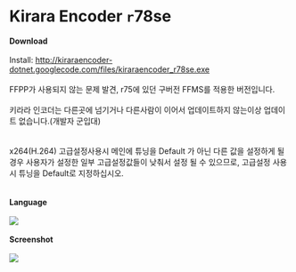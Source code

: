 <h1> <b>Kirara Encoder <code>r</code>78se</b> </h1>
<b>Download</b>
<br>
<br>
Install: <a href='http://kiraraencoder-dotnet.googlecode.com/files/kiraraencoder_r78se.exe'>http://kiraraencoder-dotnet.googlecode.com/files/kiraraencoder_r78se.exe</a>
<br>
<br>
FFPP가 사용되지 않는 문제 발견, r75에 있던 구버전 FFMS를 적용한 버전입니다.<br>
<br>
키라라 인코더는 다른곳에 넘기거나 다른사람이 이어서 업데이트하지 않는이상 업데이트 없습니다.(개발자 군입대)<br>
<br>
<br>
x264(H.264) 고급설정사용시 메인에 튜닝을 Default 가 아닌 다른 값을 설정하게 될 경우 사용자가 설정한 일부 고급설정값들이 낮춰서 설정 될 수 있으므로, 고급설정 사용시 튜닝을 Default로 지정하십시오.<br>
<br>
<br>
<b>Language</b>
<br>
<br>
<img src='http://kiraraencoder-dotnet.googlecode.com/svn/wiki/lang.png' />
<br>
<br>
<b>Screenshot</b>
<br>
<br>
<img src='http://kiraraencoder-dotnet.googlecode.com/svn/wiki/x264ke.png' />